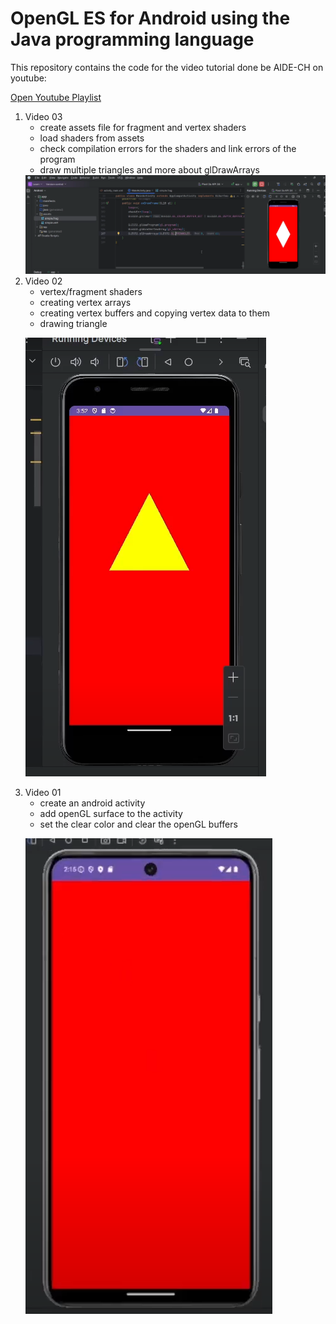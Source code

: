 <h1> OpenGL ES for Android using the Java programming language  </h1>
<p> This repository contains the code for the video tutorial done be AIDE-CH on youtube: </p>
   
<p><a href="https://www.youtube.com/watch?v=jyo4ucUg-l4&list=PL809p4D7egYeNzDkWr80MZYrZiz3yF8H_">Open Youtube Playlist </a> </p>
<ol>
  <li>Video 03 
    <ul>
        <li> create assets file for fragment and vertex shaders </li>
        <li> load shaders from assets </li>
        <li> check compilation errors for the shaders and link errors of the program </li>
        <li> draw multiple triangles and more about glDrawArrays </li>
    </ul>
    <img alt="Image" title="icon" src="doc/imgs/vid03.png" />
  </li>
  <li> Video 02
    <ul>
        <li> vertex/fragment shaders </li>
        <li> creating vertex arrays </li>
        <li> creating vertex buffers and copying vertex data to them </li>
        <li> drawing triangle </li>
    </ul>
    <p><img alt="Image" title="icon" src="doc/imgs/vid02.png" /></p>
  </li>
  <li> Video 01
    <ul>
        <li> create an android activity </li>
        <li> add openGL surface to the activity </li>
        <li> set the clear color and clear the openGL buffers </li>
    </ul>
    <p><img alt="Image" title="icon" src="doc/imgs/vid01.png" /></p>
  </li>
</ol>

